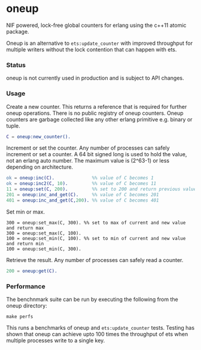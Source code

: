 # oneup

NIF powered, lock-free global counters for erlang using the c++11 atomic package.

Oneup is an alternative to `ets:update_counter` with improved throughput for multiple writers without the lock contention that can happen with ets.

### Status

oneup is not currently used in production and is subject to API changes. 

### Usage

Create a new counter. This returns a reference that is required for further oneup operations. There is no public registry of oneup counters. Oneup counters are garbage collected like any other erlang primitive e.g. binary or tuple.

```erlang
C = oneup:new_counter().
```

Increment or set the counter. Any number of processes can safely increment or set a counter. A 64 bit signed long is used to hold the value, not an erlang auto number. The maximum value is (2^63-1) or less depending on architecture.

```erlang
ok = oneup:inc(C).              %% value of C becomes 1
ok = oneup:inc2(C, 10).         %% value of C becomes 11
11 = oneup:set(C, 200).         %% set to 200 and return previous value
201 = oneup:inc_and_get(C).     %% value of C becomes 201
401 = oneup:inc_and_get(C,200). %% value of C becomes 401
```

Set min or max. 

```
300 = oneup:set_max(C, 300). %% set to max of current and new value and return max
300 = oneup:set_max(C, 100).
100 = oneup:set_min(C, 100). %% set to min of current and new value and return min
100 = oneup:set_min(C, 300).
```

Retrieve the result. Any number of processes can safely read a counter.

```erlang
200 = oneup:get(C).
```

### Performance

The benchnmark suite can be run by executing the following from the oneup directory:

    make perfs

This runs a benchmarks of oneup and `ets:update_counter` tests. Testing has shown that oneup can achieve upto 100 times the throughput of ets when multiple processes write to a single key.
